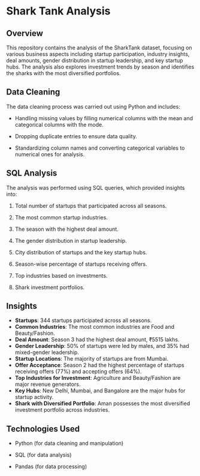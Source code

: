 # Shark Tank Analysis

## Overview
This repository contains the analysis of the SharkTank dataset, focusing on various business aspects including startup participation, industry insights, deal amounts, gender distribution in startup leadership, and key startup hubs. The analysis also explores investment trends by season and identifies the sharks with the most diversified portfolios.

## Data Cleaning
The data cleaning process was carried out using Python and includes:

- Handling missing values by filling numerical columns with the mean and categorical columns with the mode.
  
- Dropping duplicate entries to ensure data quality.
  
- Standardizing column names and converting categorical variables to numerical ones for analysis.

## SQL Analysis
The analysis was performed using SQL queries, which provided insights into:

1. Total number of startups that participated across all seasons.

2. The most common startup industries.

3. The season with the highest deal amount.

4. The gender distribution in startup leadership.

5. City distribution of startups and the key startup hubs.

6. Season-wise percentage of startups receiving offers.

7. Top industries based on investments.

8. Shark investment portfolios.

## Insights
- **Startups**: 344 startups participated across all seasons.
- **Common Industries**: The most common industries are Food and Beauty/Fashion.
- **Deal Amount**: Season 3 had the highest deal amount, ₹5515 lakhs.
- **Gender Leadership**: 50% of startups were led by males, and 35% had mixed-gender leadership.
- **Startup Locations**: The majority of startups are from Mumbai.
- **Offer Acceptance**: Season 2 had the highest percentage of startups receiving offers (77%) and accepting offers (64%).
- **Top Industries for Investment**: Agriculture and Beauty/Fashion are major revenue generators.
- **Key Hubs**: New Delhi, Mumbai, and Bangalore are the major hubs for startup activity.
- **Shark with Diversified Portfolio**: Aman possesses the most diversified investment portfolio across industries.

## Technologies Used

- Python (for data cleaning and manipulation)

- SQL (for data analysis)

- Pandas (for data processing)

